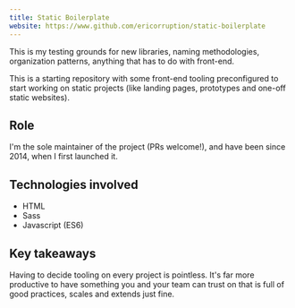 ```yaml
---
title: Static Boilerplate
website: https://www.github.com/ericorruption/static-boilerplate
---
```


This is my testing grounds for new libraries, naming methodologies, organization patterns, anything that has to do with front-end.

This is a starting repository with some front-end tooling preconfigured to start working on static projects (like landing pages, prototypes and one-off static websites).

## Role

I'm the sole maintainer of the project (PRs welcome!), and have been since 2014, when I first launched it.

## Technologies involved

- HTML
- Sass
- Javascript (ES6)

## Key takeaways

Having to decide tooling on every project is pointless. It's far more productive
to have something you and your team can trust on that is full of good practices,
scales and extends just fine.
